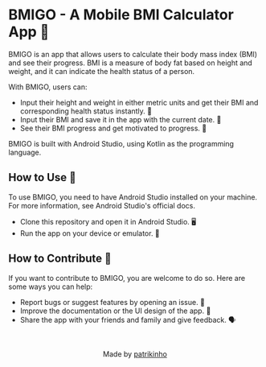 # BMIGO - A Mobile BMI Calculator App 📱

BMIGO is an app that allows users to calculate their body mass index (BMI) and see their progress. BMI is a measure of body fat based on height and weight, and it can indicate the health status of a person. 

With BMIGO, users can:

- Input their height and weight in either metric units and get their BMI and corresponding health status instantly. 📏
- Input their BMI and save it in the app with the current date. 💾
- See their BMI progress and get motivated to progress. 🎯

BMIGO is built with Android Studio, using Kotlin as the programming language.

## How to Use 🤔

To use BMIGO, you need to have Android Studio installed on your machine. For more information, see Android Studio's official docs.

- Clone this repository and open it in Android Studio. 🖥️
- Run the app on your device or emulator. 🚀

## How to Contribute 🙌

If you want to contribute to BMIGO, you are welcome to do so. Here are some ways you can help:

- Report bugs or suggest features by opening an issue. 🐛
- Improve the documentation or the UI design of the app. 📝
- Share the app with your friends and family and give feedback. 🗣️

<br>
<p align="center">Made by <a href="https://github.com/patrikinho0">patrikinho</a></p>
